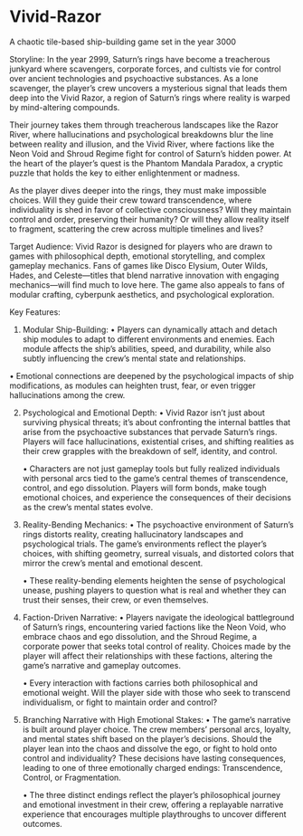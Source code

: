 # Vivid-Razor
A chaotic tile-based ship-building game set in the year 3000

Storyline:
In the year 2999, Saturn’s rings have become a treacherous junkyard where scavengers, corporate forces, and cultists vie for control over ancient technologies and psychoactive substances. As a lone scavenger, the player’s crew uncovers a mysterious signal that leads them deep into the Vivid Razor, a region of Saturn’s rings where reality is warped by mind-altering compounds.

Their journey takes them through treacherous landscapes like the Razor River, where hallucinations and psychological breakdowns blur the line between reality and illusion, and the Vivid River, where factions like the Neon Void and Shroud Regime fight for control of Saturn’s hidden power. At the heart of the player’s quest is the Phantom Mandala Paradox, a cryptic puzzle that holds the key to either enlightenment or madness.

As the player dives deeper into the rings, they must make impossible choices. Will they guide their crew toward transcendence, where individuality is shed in favor of collective consciousness? Will they maintain control and order, preserving their humanity? Or will they allow reality itself to fragment, scattering the crew across multiple timelines and lives?

Target Audience:
Vivid Razor is designed for players who are drawn to games with philosophical depth, emotional storytelling, and complex gameplay mechanics. Fans of games like Disco Elysium, Outer Wilds, Hades, and Celeste—titles that blend narrative innovation with engaging mechanics—will find much to love here. The game also appeals to fans of modular crafting, cyberpunk aesthetics, and psychological exploration.

Key Features:

1.	Modular Ship-Building:
	•	Players can dynamically attach and detach ship modules to adapt to different environments and enemies. Each module affects the ship’s abilities, speed, and durability, while also subtly influencing the crew’s mental state and relationships.
 
 •	Emotional connections are deepened by the psychological impacts of ship modifications, as modules can heighten trust, fear, or even trigger hallucinations among the crew.

2.	Psychological and Emotional Depth:
	•	Vivid Razor isn’t just about surviving physical threats; it’s about confronting the internal battles that arise from the psychoactive substances that pervade Saturn’s rings. Players will face hallucinations, existential crises, and shifting realities as their crew grapples with the breakdown of self, identity, and control.

	•	Characters are not just gameplay tools but fully realized individuals with personal arcs tied to the game’s central themes of transcendence, control, and ego dissolution. Players will form bonds, make tough emotional choices, and experience the consequences of their decisions as the crew’s mental states evolve.

3.	Reality-Bending Mechanics:
	•	The psychoactive environment of Saturn’s rings distorts reality, creating hallucinatory landscapes and psychological trials. The game’s environments reflect the player’s choices, with shifting geometry, surreal visuals, and distorted colors that mirror the crew’s mental and emotional descent.

	•	These reality-bending elements heighten the sense of psychological unease, pushing players to question what is real and whether they can trust their senses, their crew, or even themselves.

4.	Faction-Driven Narrative:
	•	Players navigate the ideological battleground of Saturn’s rings, encountering varied factions like the Neon Void, who embrace chaos and ego dissolution, and the Shroud Regime, a corporate power that seeks total control of reality. Choices made by the player will affect their relationships with these factions, altering the game’s narrative and gameplay outcomes.

	•	Every interaction with factions carries both philosophical and emotional weight. Will the player side with those who seek to transcend individualism, or fight to maintain order and control?

5.	Branching Narrative with High Emotional Stakes:
	•	The game’s narrative is built around player choice. The crew members’ personal arcs, loyalty, and mental states shift based on the player’s decisions. Should the player lean into the chaos and dissolve the ego, or fight to hold onto control and individuality? These decisions have lasting consequences, leading to one of three emotionally charged endings: Transcendence, Control, or Fragmentation.

	•	The three distinct endings reflect the player’s philosophical journey and emotional investment in their crew, offering a replayable narrative experience that encourages multiple playthroughs to uncover different outcomes.

